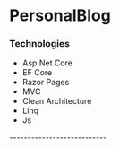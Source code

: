 # PersonalBlog
<h3>Technologies</h3>
<ul>
<li>Asp.Net Core</li>
<li>EF Core</li>
<li>Razor Pages</li>
<li>MVC</li>
<li>Clean Architecture</li>
<li>Linq</li>
<li>Js</li>
</ul>
---------------------------


